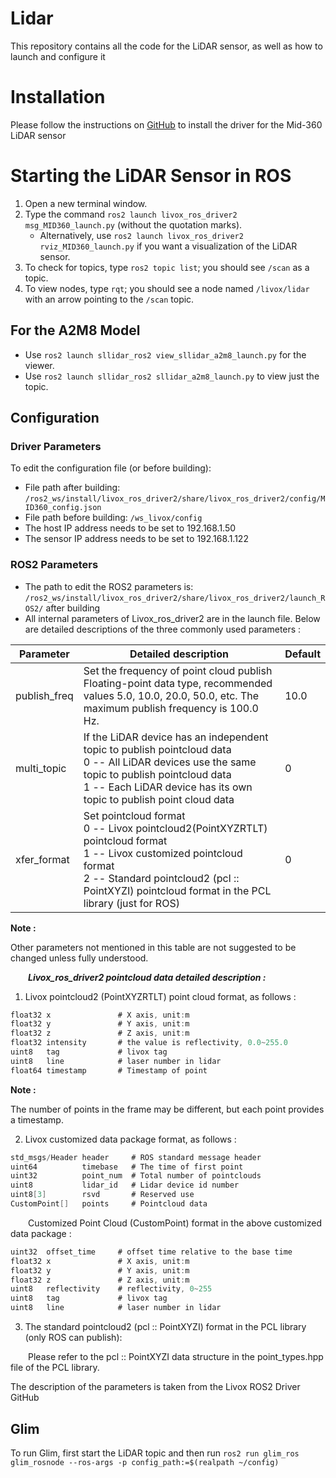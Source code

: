 # Lidar
This repository contains all the code for the LiDAR sensor, as well as how to launch and configure it

# Installation
Please follow the instructions on [GitHub](https://github.com/Livox-SDK/livox_ros_driver2) to install the driver for the Mid-360 LiDAR sensor

# Starting the LiDAR Sensor in ROS

1. Open a new terminal window.
2. Type the command `ros2 launch livox_ros_driver2 msg_MID360_launch.py` (without the quotation marks).
   - Alternatively, use `ros2 launch livox_ros_driver2 rviz_MID360_launch.py` if you want a visualization of the LiDAR sensor.
3. To check for topics, type `ros2 topic list`; you should see `/scan` as a topic.
4. To view nodes, type `rqt`; you should see a node named `/livox/lidar` with an arrow pointing to the `/scan` topic.

## For the A2M8 Model
- Use `ros2 launch sllidar_ros2 view_sllidar_a2m8_launch.py` for the viewer.
- Use `ros2 launch sllidar_ros2 sllidar_a2m8_launch.py` to view just the topic.

## Configuration
### Driver Parameters
To edit the configuration file (or before building):
- File path after building: `/ros2_ws/install/livox_ros_driver2/share/livox_ros_driver2/config/MID360_config.json`
- File path before building: `/ws_livox/config`
- The host IP address needs to be set to 192.168.1.50
- The sensor IP address needs to be set to 192.168.1.122

### ROS2 Parameters
- The path to edit the ROS2 parameters is: `/ros2_ws/install/livox_ros_driver2/share/livox_ros_driver2/launch_ROS2/` after building
- All internal parameters of Livox_ros_driver2 are in the launch file. Below are detailed descriptions of the three commonly used parameters :

| Parameter    | Detailed description                                         | Default |
| ------------ | ------------------------------------------------------------ | ------- |
| publish_freq | Set the frequency of point cloud publish <br>Floating-point data type, recommended values 5.0, 10.0, 20.0, 50.0, etc. The maximum publish frequency is 100.0 Hz.| 10.0    |
| multi_topic  | If the LiDAR device has an independent topic to publish pointcloud data<br>0 -- All LiDAR devices use the same topic to publish pointcloud data<br>1 -- Each LiDAR device has its own topic to publish point cloud data | 0       |
| xfer_format  | Set pointcloud format<br>0 -- Livox pointcloud2(PointXYZRTLT) pointcloud format<br>1 -- Livox customized pointcloud format<br>2 -- Standard pointcloud2 (pcl :: PointXYZI) pointcloud format in the PCL library (just for ROS) | 0       |

  **Note :**

  Other parameters not mentioned in this table are not suggested to be changed unless fully understood.

&ensp;&ensp;&ensp;&ensp;***Livox_ros_driver2 pointcloud data detailed description :***

1. Livox pointcloud2 (PointXYZRTLT) point cloud format, as follows :

```c
float32 x               # X axis, unit:m
float32 y               # Y axis, unit:m
float32 z               # Z axis, unit:m
float32 intensity       # the value is reflectivity, 0.0~255.0
uint8   tag             # livox tag
uint8   line            # laser number in lidar
float64 timestamp       # Timestamp of point
```
  **Note :**

  The number of points in the frame may be different, but each point provides a timestamp.

2. Livox customized data package format, as follows :

```c
std_msgs/Header header     # ROS standard message header
uint64          timebase   # The time of first point
uint32          point_num  # Total number of pointclouds
uint8           lidar_id   # Lidar device id number
uint8[3]        rsvd       # Reserved use
CustomPoint[]   points     # Pointcloud data
```

&ensp;&ensp;&ensp;&ensp;Customized Point Cloud (CustomPoint) format in the above customized data package :

```c
uint32  offset_time     # offset time relative to the base time
float32 x               # X axis, unit:m
float32 y               # Y axis, unit:m
float32 z               # Z axis, unit:m
uint8   reflectivity    # reflectivity, 0~255
uint8   tag             # livox tag
uint8   line            # laser number in lidar
```

3. The standard pointcloud2 (pcl :: PointXYZI) format in the PCL library (only ROS can publish):

&ensp;&ensp;&ensp;&ensp;Please refer to the pcl :: PointXYZI data structure in the point_types.hpp file of the PCL library.

The description of the parameters is taken from the Livox ROS2 Driver GitHub

## Glim
To run Glim, first start the LiDAR topic and then run `ros2 run glim_ros glim_rosnode --ros-args -p config_path:=$(realpath ~/config)`